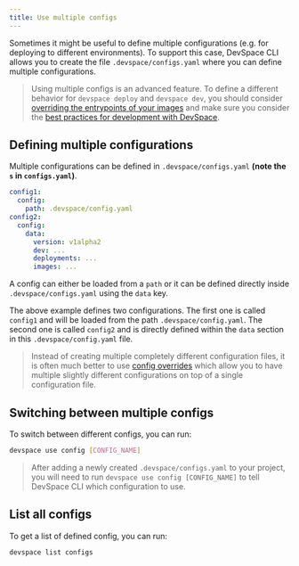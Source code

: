 ```yaml
---
title: Use multiple configs
---
```


Sometimes it might be useful to define multiple configurations (e.g. for deploying to different environments). To support this case, DevSpace CLI allows you to create the file `.devspace/configs.yaml` where you can define multiple configurations.

> Using multiple configs is an advanced feature. To define a different behavior for `devspace deploy` and `devspace dev`, you should consider [overriding the entrypoints of your images](/docs/development/entrypoint-overrides) and make sure you consider the [best practices for development with DevSpace](/docs/development/best-practices).

## Defining multiple configurations
Multiple configurations can be defined in `.devspace/configs.yaml` **(note the `s` in `configs.yaml`)**.
```yaml
config1:
  config:
    path: .devspace/config.yaml
config2:
  config:
    data:
      version: v1alpha2
      dev: ...
      deployments: ...
      images: ...
```
A config can either be loaded from a `path` or it can be defined directly inside `.devspace/configs.yaml` using the `data` key.

The above example defines two configurations. The first one is called `config1` and will be loaded from the path `.devspace/config.yaml`. The second one is called `config2` and is directly defined within the `data` section in this `.devspace/config.yaml` file.

> Instead of creating multiple completely different configuration files, it is often much better to use [config overrides](/docs/configuration/overrides) which allow you to have multiple slightly different configurations on top of a single configuration file.

## Switching between multiple configs
To switch between different configs, you can run:
```bash
devspace use config [CONFIG_NAME]
```

> After adding a newly created `.devspace/configs.yaml` to your project, you will need to run `devspace use config [CONFIG_NAME]` to tell DevSpace CLI which configuration to use.

## List all configs
To get a list of defined config, you can run:
```bash
devspace list configs
```
